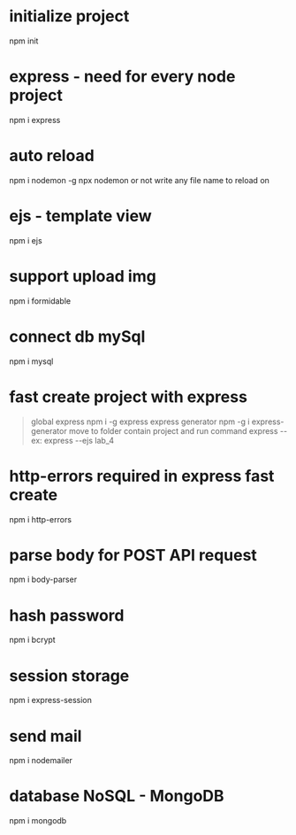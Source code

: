 
# initialize project
npm init

# express - need for every node project
npm i express

# auto reload
npm i nodemon -g
npx nodemon <file name to reload> or not write any file name to reload on

# ejs - template view
npm i ejs

# support upload img
npm i formidable

# connect db mySql
npm i mysql

# fast create project with express
> global express
npm i -g express
> express generator
npm -g i express-generator
> move to folder contain project and run command
express --<view template> <projectName>
ex: express --ejs lab_4

# http-errors required in express fast create
npm i http-errors

# parse body for POST API request
npm i body-parser

# hash password
npm i bcrypt

# session storage
npm i express-session

# send mail 
npm i nodemailer

# database NoSQL - MongoDB
npm i mongodb